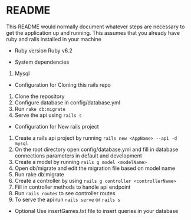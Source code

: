 # README

This README would normally document whatever steps are necessary to get the
application up and running. This assumes that you already have ruby and rails installed in your machine

* Ruby version
Ruby v6.2

* System dependencies
1. Mysql

* Configuration for Cloning this rails repo
1. Clone the repository
2. Configure database in config/database.yml
3. Run `rake db:migrate`
4. Serve the api using `rails s`


* Configuration for New rails project
1. Create a rails api project by running `rails new <AppName> --api -d mysql`
2. On the root directory open config/database.yml and fill in database connections parameters in default and development
3. Create a model by running `rails g model <modelName>`
4. Open db/migrate and edit the migration file based on model name
5. Run rake db:migrate
6. Create a controller by using `rails g controller <controllerName>`
7. Fill in controller methods to handle api endpoint
8. Run `rails routes` to see controller routes
9. To serve the api run `rails serve` or `rails s`


* Optional
Use insertGames.txt file to insert queries in your database



